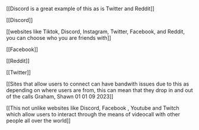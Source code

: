 [[Discord is a great example of this as is Twitter and Reddit]]

[[Discord]]

[[websites like Tiktok, Discord, Instagram, Twitter, Facebook, and Reddit, you can choose who you are friends with]]

[[Facebook]]

[[Reddit]]

[[Twitter]]

[[Sites that allow users to connect can have bandwith issues due to this as depending on where users are from, this can mean that they drop in and out of the calls Graham, Shawn 01 01 09 2023]]

[[This not unlike websites like Discord, Facebook , Youtube and Twitch which allow users to interact through the means of videocall with other people all over the world]]